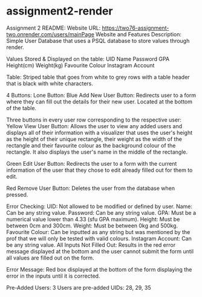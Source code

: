# assignment2-render
Assignment 2 README:
Website URL: https://two76-assignment-two.onrender.com/users/mainPage
Website and Features Description:
Simple User Database that uses a PSQL database to store values through render.

Values Stored & Displayed on the table:
UID
Name
Password
GPA
Height(cm)
Weight(kg)
Favourite Colour
Instagram Account

Table: Striped table that goes from white to grey rows with a table header that is black with white characters.

4 Buttons:
Lone Button:
Blue Add New User Button: Redirects user to a form where they can fill out the details for their new user. Located at the bottom of the table.

Three buttons in every user row corresponding to the respective user:
Yellow View User Button: Allows the user to view any added users and displays all of their information with a visualizer
that uses the user's height as the height of their unique rectangle, their weight as the width of the rectangle and their 
favourite colour as the background colour of the rectangle. It also displays the user's name in the middle of the rectangle.

Green Edit User Button: Redirects the user to a form with the current information of the user that they chose to edit already 
filled out for them to edit.

Red Remove User Button: Deletes the user from the database when pressed.

Error Checking:
UID: Not allowed to be modified or defined by user.
Name: Can be any string value.
Password: Can be any string value.
GPA: Must be a numerical value lower than 4.33 (sfu GPA maximum).
Height: Must be between 0cm and 300cm.
Weight: Must be between 0kg and 500kg.
Favourite Colour: Can be inputted as any string but was mentioned by the prof that we will only be tested with valid colours.
Instagram Account: Can be any string value.
All Inputs Not Filled Out: Results in the red error message displayed at the bottom and the user cannot submit the form until
all values are filled out on the form.

Error Message:
Red box displayed at the bottom of the form displaying the error in the inputs until it is corrected.

Pre-Added Users:
3 Users are pre-added UIDs: 28, 29, 35
